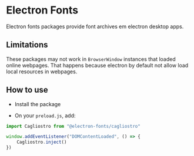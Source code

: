 # Electron Fonts

Electron fonts packages provide font archives em electron desktop apps.

## Limitations

These packages may not work in `BrowserWindow` instances that loaded online webpages. That happens because electron by default not allow load local resources in webpages.

## How to use

* Install the package

* On your `preload.js`, add:

```ts
import Cagliostro from "@electron-fonts/cagliostro"

window.addEventListener("DOMContentLoaded", () => {
    Cagliostro.inject()
})
```